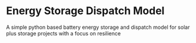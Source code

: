 # Energy Storage Dispatch Model
A simple python based battery energy storage and dispatch model for solar plus storage projects with a focus on resilience
